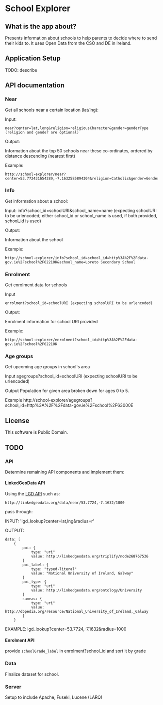# School Explorer

## What is the app about?

Presents information about schools to help parents to decide where to send their kids to. It uses Open Data from the CSO and DE in Ireland.

## Application Setup

TODO: describe

## API documentation

### Near
Get all schools near a certain location (lat/lng):

Input:

	near?center=lat,long&religion=religiousCharacter&gender=genderType (religion and gender are optional)
	
Output:

Information about the top 50 schools near these co-ordinates, ordered by distance descending (nearest first)

Example:

	http://school-explorer/near?center=53.772431654289,-7.1632585894304&religion=Catholic&gender=Gender_Boys

### Info
Get information about a school:

Input:
	info?school_id=schoolURI&school_name=name (expecting schoolURI to be urlencoded; either school_id or school_name is used, if both provided, school_id is used)
	
Output:

Information about the school

Example:

	http://school-explorer/info?school_id=school_id=http%3A%2F%2Fdata-gov.ie%2Fschool%2F62210K&school_name=Loreto Secondary School

### Enrolment
Get enrolment data for schools

Input

    enrolment?school_id=schoolURI (expecting schoolURI to be urlencoded)

Output:

Enrolment information for school URI provided

Example:

    http://school-explorer/enrolment?school_id=http%3A%2F%2Fdata-gov.ie%2Fschool%2F62210K


### Age groups
Get upcoming age groups in school's area

Input
    agegroups?school_id=schoolURI (expecting schoolURI to be urlencoded)

Output
Population for given area broken down for ages 0 to 5.

Example
    http://school-explorer/agegroups?school_id=http%3A%2F%2Fdata-gov.ie%2Fschool%2F63000E


## License

This software is Public Domain.


## TODO

### API
Determine remaining API components and implement them:
 
#### LinkedGeoData API

Using the [LGD API](http://linkedgeodata.org/OnlineAccess/RestApi?v=klu "linkedgeodata.org : Online&nbsp;Access&nbsp;/&nbsp;Rest&nbsp;Api") such as:

	http://linkedgeodata.org/data/near/53.7724,-7.1632/1000
	
pass through:

INPUT: 'lgd_lookup?center=lat,lng&radius=r' 

OUTPUT:

	data: [
		{
			poi: {
				type: "uri"
				value: http://linkedgeodata.org/triplify/node268767536
			}
			poi_label: {
				type: "typed-literal"
				value: "National University of Ireland, Galway"
			}
			poi_type: {
				type: "uri"
				value: http://linkedgeodata.org/ontology/University
			}
			sameas: {
				type: "uri"
				value: http://dbpedia.org/resource/National_University_of_Ireland,_Galway
			}
		}
		
EXAMPLE: lgd_lookup?center=53.7724,-7.1632&radius=1000

#### Enrolment API 

provide `schoolGrade_label` in enrolment?school_id and sort it by grade

### Data
Finalize dataset for school.

### Server
Setup to include Apache, Fuseki, Lucene (LARQ)
